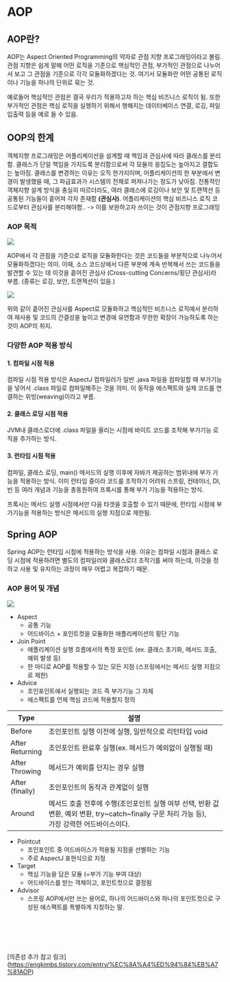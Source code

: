 # AOP

## AOP란?

AOP는 Aspect Oriented Programming의 약자로 관점 지향 프로그래밍이라고 불림. 
관점 지향은 쉽게 말해 어떤 로직을 기준으로 핵심적인 관점, 부가적인 관점으로 나누어서 보고 그 관점을 기준으로 각각 모듈화하겠다는 것. 
여기서 모듈화란 어떤 공통된 로직이나 기능을 하나의 단위로 묶는 것. 

예로들어 핵심적인 관점은 결국 우리가 적용하고자 하는 핵심 비즈니스 로직이 됨. 
또한 부가적인 관점은 핵심 로직을 실행하기 위해서 행해지는 데이터베이스 연결, 로깅, 파일 입출력 등을 예로 들 수 있음.



## OOP의 한계

객체지향 프로그래밍은 어플리케이션을 설계할 때 책임과 관심사에 따라 클래스를 분리함.
클래스가 단일 책임을 가지도록 분리함으로써 각 모듈의 응집도는 높아지고 결합도는 높아짐.
클래스를 변경하는 이유는 오직 한가지이며, 어플리케이션의 한 부분에서 변경이 발생했을 때, 그 파급효과가 시스템의 전체로 퍼져나가는 정도가 낮아짐.
전통적인 객체지향 설계 방식을 충실히 따르더라도, 여러 클래스에 로깅이나 보안 및 트랜잭션 등 공통된 기능들이 흩어져 각자 존재함 **(관심사)**.
어플리케이션의 핵심 비즈니스 로직 코드로부터 관심사를 분리해야함..
-> 이를 보완하고자 쓰이는 것이 관점지향 프로그래밍



### AOP 목적

<img src="https://github.com/myeon0109/06CSSTUDY/blob/144ba8032e6f3805e7dfc87ce3f9a89e562deb6d/image/image.png">

AOP에서 각 관점을 기준으로 로직을 모듈화한다는 것은 코드들을 부분적으로 나누어서 모듈화하겠다는 의미. 
이때, 소스 코드상에서 다른 부분에 계속 반복해서 쓰는 코드들을 발견할 수 있는 데 이것을 흩어진 관심사 (Cross-cutting Concerns/횡단 관심사)라 부름. (종류는 로깅, 보안, 트랜젝션이 있음.)

<img src="https://github.com/myeon0109/06CSSTUDY/blob/144ba8032e6f3805e7dfc87ce3f9a89e562deb6d/image/%EB%8B%A4%EC%9A%B4%EB%A1%9C%EB%93%9C.png">

위와 같이 흩어진 관심사를 Aspect로 모듈화하고 핵심적인 비즈니스 로직에서 분리하여 재사용 및 코드의 간결성을 높이고 변경에 유연함과 무한한 확장이 가능하도록 하는 것이 AOP의 취지.



### 다양한 AOP 적용 방식

#### 1. 컴파일 시점 적용

  컴파일 시점 적용 방식은 AspectJ 컴파일러가 일반 .java 파일을 컴파일할 때 부가기능을 넣어서 .class 파일로 컴파일해주는 것을 의미. 
  이 동작을 에스팩트와 실제 코드를 연결하는 위빙(weaving)이라고 부름.
  
#### 2. 클래스 로딩 시점 적용

  JVM내 클래스로더에 .class 파일을 올리는 시점에 바이트 코드를 조작해 부가기능 로직을 추가하는 방식.

#### 3. 런타임 시점 적용

  컴파일, 클래스 로딩, main() 메서드의 실행 이후에 자바가 제공하는 범위내에 부가 기능을 적용하는 방식. 
  이미 런타임 중이라 코드를 조작하기 어려워 스프링, 컨테이너, DI, 빈 등 여러 개념과 기능을 총동원하여 프록시를 통해 부가 기능을 적용하는 방식.

  프록시는 메서드 실행 시점에서만 다음 타겟을 호출할 수 있기 때문에, 런타임 시점에 부가기능을 적용하는 방식은 메서드의 실행 지점으로 제한됨.

## Spring AOP

Spring AOP는 런타임 시점에 적용하는 방식을 사용. 
이유는 컴파일 시점과 클래스 로딩 시점에 적용하려면 별도의 컴파일러와 클래스로더 조작기를 써야 하는데, 
이것을 정하고 사용 및 유지하는 과정이 매우 어렵고 복잡하기 때문.

### AOP 용어 및 개념

<img src="https://github.com/myeon0109/06CSSTUDY/blob/144ba8032e6f3805e7dfc87ce3f9a89e562deb6d/image/image(1).png">

 - Aspect
   - 공통 기능
   - 어드바이스 + 포인트컷을 모듈화한 애플리케이션의 횡단 기능
 - Join Point
   - 애플리케이션 실행 흐름에서의 특정 포인트 (ex. 클래스 초기화, 메서드 호출, 예외 발생 등)
   - 한 마디로 AOP를 적용할 수 있는 모든 지점 (스프링에서는 메서드 실행 지점으로 제한)
 - Advice
   - 조인포인트에서 실행되는 코드 즉 부가기능 그 자체
   - 에스팩트를 언제 핵심 코드에 적용할지 정의
  
|Type|설명|
|------|---|
|Before|조인포인트 실행 이전에 실행, 일반적으로 리턴타입 void|
|After <br> Returning|조인포인트 완료후 실행(ex. 메서드가 예외없이 실행될 때)|
|After <br> Throwing|메서드가 예외를 던지는 경우 실행|
|After <br> (finally)|조인포인트의 동작과 관계없이 실행|
|Around|메서드 호출 전후에 수행(조인포인트 실행 여부 선택, 반환 값 변환, 예외 변환, try~catch~finally 구문 처리 가능 등),<br> 가장 강력한 어드바이스이다.|

 - Pointcut
   - 조인포인트 중 어드바이스가 적용될 지점을 선별하는 기능
   - 주로 AspectJ 표현식으로 지정
 - Target
   - 핵심 기능을 담은 모듈 (=부가 기능 부여 대상)
   - 어드바이스를 받는 객체이고, 포인트컷으로 결정됨
 - Advisor
   - 스프링 AOP에서만 쓰는 용어로, 하나의 어드바이스와 하나의 포인트컷으로 구성된 에스팩트를 특별하게 지칭하는 말.

  <br>  <br>  <br>  <br>
  
[의존성 추가 참고 링크] (https://engkimbs.tistory.com/entry/%EC%8A%A4%ED%94%84%EB%A7%81AOP)
